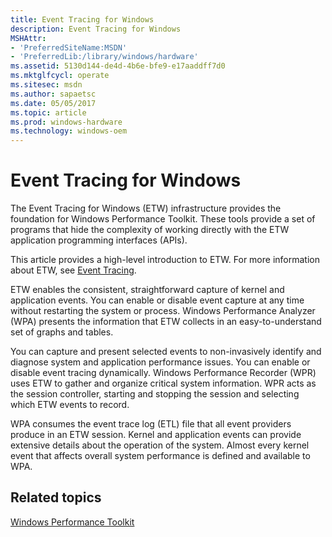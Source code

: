 ```yaml
---
title: Event Tracing for Windows
description: Event Tracing for Windows
MSHAttr:
- 'PreferredSiteName:MSDN'
- 'PreferredLib:/library/windows/hardware'
ms.assetid: 5130d144-de4d-4b6e-bfe9-e17aaddff7d0
ms.mktglfcycl: operate
ms.sitesec: msdn
ms.author: sapaetsc
ms.date: 05/05/2017
ms.topic: article
ms.prod: windows-hardware
ms.technology: windows-oem
---
```


# Event Tracing for Windows


The Event Tracing for Windows (ETW) infrastructure provides the foundation for Windows Performance Toolkit. These tools provide a set of programs that hide the complexity of working directly with the ETW application programming interfaces (APIs).

This article provides a high-level introduction to ETW. For more information about ETW, see [Event Tracing](http://go.microsoft.com/fwlink/p/?linkid=213103).

ETW enables the consistent, straightforward capture of kernel and application events. You can enable or disable event capture at any time without restarting the system or process. Windows Performance Analyzer (WPA) presents the information that ETW collects in an easy-to-understand set of graphs and tables.

You can capture and present selected events to non-invasively identify and diagnose system and application performance issues. You can enable or disable event tracing dynamically. Windows Performance Recorder (WPR) uses ETW to gather and organize critical system information. WPR acts as the session controller, starting and stopping the session and selecting which ETW events to record.

WPA consumes the event trace log (ETL) file that all event providers produce in an ETW session. Kernel and application events can provide extensive details about the operation of the system. Almost every kernel event that affects overall system performance is defined and available to WPA.

## Related topics


[Windows Performance Toolkit](index.md)

 

 







